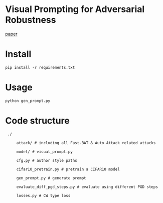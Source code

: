 # Visual Prompting for Adversarial Robustness

[paper](https://arxiv.org/abs/2210.06284)

# Install 

`pip install -r requirements.txt`


# Usage

`python gen_prompt.py`


# Code structure


     ./

         attack/ # including all Fast-BAT & Auto Attack related attacks

         model/ # visual_prompt.py

         cfg.py # author style paths

         cifar10_pretrain.py # pretrain a CIFAR10 model

         gen_prompt.py # generate prompt

         evaluate_diff_pgd_steps.py # evaluate using different PGD steps

         losses.py # CW type loss
